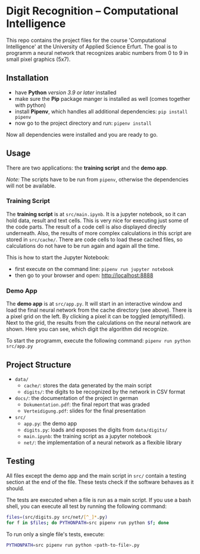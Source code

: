 # Digit Recognition – Computational Intelligence

This repo contains the project files for the course 'Computational Intelligence' at the University of Applied Science Erfurt. The goal is to programm a neural network that recognizes arabic numbers from 0 to 9 in small pixel graphics (5x7).

## Installation

- have **Python** *version 3.9 or later* installed
- make sure the **Pip** package manger is installed as well (comes together with python)
- install **Pipenv**, which handles all additional dependencies: `pip install pipenv`
- now go to the project directory and run: `pipenv install`

Now all dependencies were installed and you are ready to go.

## Usage

There are two applications: the **training script** and the **demo app**.

*Note:* The scripts have to be run from `pipenv`, otherwise the dependencies will not be available.

### Training Script

The **training script** is at `src/main.ipynb`. It is a jupyter notebook, so it can hold data, result and text cells. This is very nice for executing just some of the code parts. The result of a code cell is also displayed directly underneath. Also, the results of more complex calculations in this script are stored in `src/cache/`. There are code cells to load these cached files, so calculations do not have to be run again and again all the time.

This is how to start the Jupyter Notebook:

- first execute on the command line: `pipenv run jupyter notebook`
- then go to your browser and open: <http://localhost:8888>

### Demo App

The **demo app** is at `src/app.py`. It will start in an interactive window and load the final neural network from the cache directory (see above). There is a pixel grid on the left. By clicking a pixel it can be toggled (empty/filled). Next to the grid, the results from the calculations on the neural network are shown. Here you can see, which digit the algorithm did recognize.

To start the programm, execute the following command: `pipenv run python src/app.py`

## Project Structure

- `data/`
  - `cache/`: stores the data generated by the main script
  - `digits/`: the digits to be recognized by the network in CSV format
- `docs/`: the documentation of the project in german
  - `Dokumentation.pdf`: the final report that was graded
  - `Verteidigung.pdf`: slides for the final presentation
- `src/`
  - `app.py`: the demo app
  - `digits.py`: loads and exposes the digits from `data/digits/`
  - `main.ipynb`: the training script as a jupyter notebook
  - `net/`: the implementation of a neural network as a flexible library

## Testing

All files except the demo app and the main script in `src/` contain a testing section at the end of the file. These tests check if the software behaves as it should.

The tests are executed when a file is run as a main script. If you use a bash shell, you can execute all test by running the following command:

```sh
files=(src/digits.py src/net/[^_]*.py)
for f in $files; do PYTHONPATH=src pipenv run python $f; done
```

To run only a single file's tests, execute:

```sh
PYTHONPATH=src pipenv run python <path-to-file>.py
```
